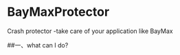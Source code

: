 # BayMaxProtector
Crash protector -take care of your application like BayMax

##一、what can I do?
```

```
